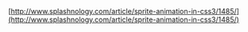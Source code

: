 <!--
id: 14548039628
link: http://blog.hengkiardo.com/post/14548039628/sprite-animation-in-css3
slug: sprite-animation-in-css3
date: Wed Dec 21 2011 11:29:00 GMT+0700 (WIT)
publish: 2011-12-021
tags: css, css3, animation
title: Sprite animation in CSS3
-->


[http://www.splashnology.com/article/sprite-animation-in-css3/1485/](http://www.splashnology.com/article/sprite-animation-in-css3/1485/)

